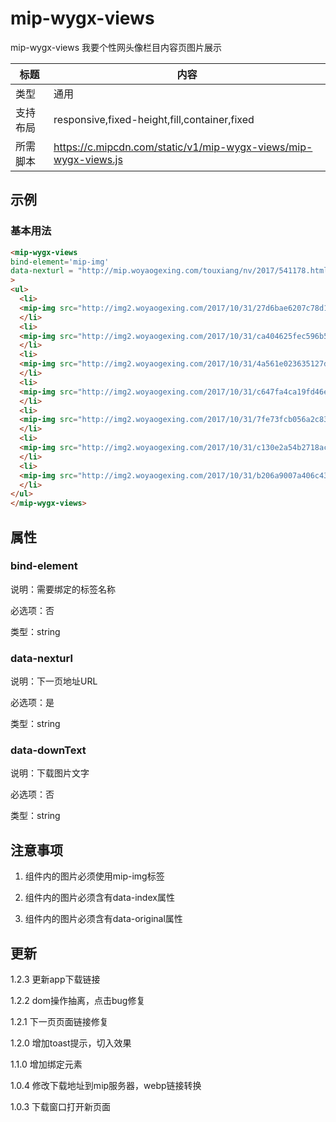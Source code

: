 # mip-wygx-views

mip-wygx-views 我要个性网头像栏目内容页图片展示

标题|内容
----|----
类型|通用
支持布局|responsive,fixed-height,fill,container,fixed
所需脚本|https://c.mipcdn.com/static/v1/mip-wygx-views/mip-wygx-views.js
## 示例

### 基本用法
```html
<mip-wygx-views
bind-element='mip-img'
data-nexturl = "http://mip.woyaogexing.com/touxiang/nv/2017/541178.html"
>
<ul>
  <li>
  <mip-img src="http://img2.woyaogexing.com/2017/10/31/27d6bae6207c78d1!400x400_big.jpg" data-index=0 data-original="http://img2.woyaogexing.com/2017/10/31/27d6bae6207c78d1!400x400_big.jpg">
  </li>
  <li>
  <mip-img src="http://img2.woyaogexing.com/2017/10/31/ca404625fec596b5!200x200.jpg" data-index=1 data-original="http://img2.woyaogexing.com/2017/10/31/ca404625fec596b5!200x200.jpg">
  </li>
  <li>
  <mip-img src="http://img2.woyaogexing.com/2017/10/31/4a561e023635127d!400x400_big.jpg" data-index=2 data-original="http://img2.woyaogexing.com/2017/10/31/4a561e023635127d!400x400_big.jpg">
  </li>
  <li>
  <mip-img src="http://img2.woyaogexing.com/2017/10/31/c647fa4ca19fd46e!400x400_big.jpg" data-index=3 data-original="http://img2.woyaogexing.com/2017/10/31/c647fa4ca19fd46e!400x400_big.jpg">
  </li>
  <li>
  <mip-img src="http://img2.woyaogexing.com/2017/10/31/7fe73fcb056a2c83!200x200.jpg" data-index=4 data-original="http://img2.woyaogexing.com/2017/10/31/7fe73fcb056a2c83!200x200.jpg">
  </li>
  <li>
  <mip-img src="http://img2.woyaogexing.com/2017/10/31/c130e2a54b2718ac!400x400_big.jpg" data-index=5 data-original="http://img2.woyaogexing.com/2017/10/31/c130e2a54b2718ac!400x400_big.jpg">
  </li>
  <li>
  <mip-img src="http://img2.woyaogexing.com/2017/10/31/b206a9007a406c43!400x400_big.jpg" data-index=6 data-original="http://img2.woyaogexing.com/2017/10/31/b206a9007a406c43!400x400_big.jpg">
  </li>
</ul>
</mip-wygx-views>
```

## 属性

### bind-element

说明：需要绑定的标签名称

必选项：否

类型：string


### data-nexturl

说明：下一页地址URL

必选项：是

类型：string

### data-downText

说明：下载图片文字

必选项：否

类型：string

## 注意事项
1. 组件内的图片必须使用mip-img标签

2. 组件内的图片必须含有data-index属性

3. 组件内的图片必须含有data-original属性

## 更新
1.2.3 更新app下载链接

1.2.2 dom操作抽离，点击bug修复

1.2.1 下一页页面链接修复

1.2.0 增加toast提示，切入效果

1.1.0 增加绑定元素

1.0.4 修改下载地址到mip服务器，webp链接转换

1.0.3 下载窗口打开新页面
